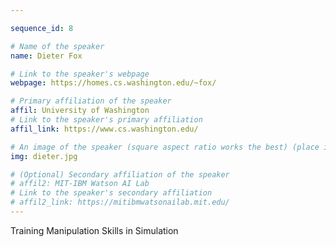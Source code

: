 ```yaml
---

sequence_id: 8

# Name of the speaker
name: Dieter Fox

# Link to the speaker's webpage
webpage: https://homes.cs.washington.edu/~fox/

# Primary affiliation of the speaker
affil: University of Washington
# Link to the speaker's primary affiliation
affil_link: https://www.cs.washington.edu/

# An image of the speaker (square aspect ratio works the best) (place in the `assets/img/speakers` directory)
img: dieter.jpg

# (Optional) Secondary affiliation of the speaker
# affil2: MIT-IBM Watson AI Lab
# Link to the speaker's secondary affiliation 
# affil2_link: https://mitibmwatsonailab.mit.edu/
---
```


<!-- Whatever you write below will show up as the speaker's bio -->

Training Manipulation Skills in Simulation